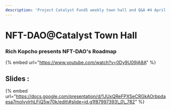 ```yaml
---
description: 'Project Catalyst Fund5 weekly town hall and Q&A #4 April 2021'
---
```


# NFT-DAO@Catalyst Town Hall

### Rich Kopcho presents NFT-DAO's Roadmap

{% embed url="https://www.youtube.com/watch?v=0Dy9U09jA8A" %}

## Slides :

{% embed url="https://docs.google.com/presentation/d/1JUxQReFPXSeCRGkAOrbpdaesa7moIvyIrhLFiQ5w70k/edit\#slide=id.g1f87997393\_0\_782" %}



